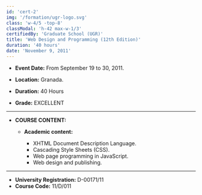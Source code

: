 ```yaml
---
id: 'cert-2'
img: '/formation/ugr-logo.svg'
class: 'w-4/5 -top-8'
classModal: 'h-42 max-w-1/3'
certifiedBy: 'Graduate School (UGR)'
title: 'Web Design and Programming (12th Edition)'
duration: '40 hours'
date: 'November 9, 2011'
---
```


- **Event Date:** From September 19 to 30, 2011.

- **Location:** Granada.

- **Duration:** 40 Hours

- **Grade:** EXCELLENT

---

- **COURSE CONTENT:**

  - **Academic content:**

    - XHTML Document Description Language.
    - Cascading Style Sheets (CSS).
    - Web page programming in JavaScript.
    - Web design and publishing.
  
---

- **University Registration:** D-00171/11
- **Course Code:** 11/D/011
